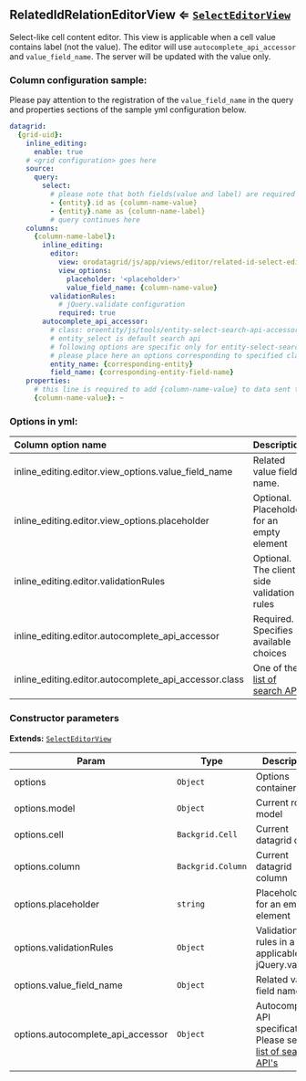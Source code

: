 <a name="module_RelatedIdRelationEditorView"></a>
## RelatedIdRelationEditorView ⇐ <code>[SelectEditorView](./select-editor-view.md)</code>
Select-like cell content editor. This view is applicable when a cell value contains label (not the value).
The editor will use `autocomplete_api_accessor` and `value_field_name`. The server will be updated with the value only.

### Column configuration sample:

Please pay attention to the registration of the `value_field_name` in the query and properties sections of the sample yml configuration below.

``` yml
datagrid:
  {grid-uid}:
    inline_editing:
      enable: true
    # <grid configuration> goes here
    source:
      query:
        select:
          # please note that both fields(value and label) are required for valid work
          - {entity}.id as {column-name-value}
          - {entity}.name as {column-name-label}
          # query continues here
    columns:
      {column-name-label}:
        inline_editing:
          editor:
            view: orodatagrid/js/app/views/editor/related-id-select-editor-view
            view_options:
              placeholder: '<placeholder>'
              value_field_name: {column-name-value}
          validationRules:
            # jQuery.validate configuration
            required: true
        autocomplete_api_accessor:
          # class: oroentity/js/tools/entity-select-search-api-accessor
          # entity_select is default search api
          # following options are specific only for entity-select-search-api-accessor
          # please place here an options corresponding to specified class
          entity_name: {corresponding-entity}
          field_name: {corresponding-entity-field-name}
    properties:
      # this line is required to add {column-name-value} to data sent to client
      {column-name-value}: ~
```

### Options in yml:

Column option name                                  | Description
:---------------------------------------------------|:---------------------------------------
inline_editing.editor.view_options.value_field_name | Related value field name.
inline_editing.editor.view_options.placeholder      | Optional. Placeholder for an empty element
inline_editing.editor.validationRules               | Optional. The client side validation rules
inline_editing.editor.autocomplete_api_accessor     | Required. Specifies available choices
inline_editing.editor.autocomplete_api_accessor.class | One of the [list of search APIs](../search-apis.md)

### Constructor parameters

**Extends:** <code>[SelectEditorView](./select-editor-view.md)</code>  

| Param | Type | Description |
| --- | --- | --- |
| options | <code>Object</code> | Options container |
| options.model | <code>Object</code> | Current row model |
| options.cell | <code>Backgrid.Cell</code> | Current datagrid cell |
| options.column | <code>Backgrid.Column</code> | Current datagrid column |
| options.placeholder | <code>string</code> | Placeholder for an empty element |
| options.validationRules | <code>Object</code> | Validation rules in a form applicable for jQuery.validate |
| options.value_field_name | <code>Object</code> | Related value field name |
| options.autocomplete_api_accessor | <code>Object</code> | Autocomplete API specification.                                      Please see the [list of search API's](../search-apis.md) |

